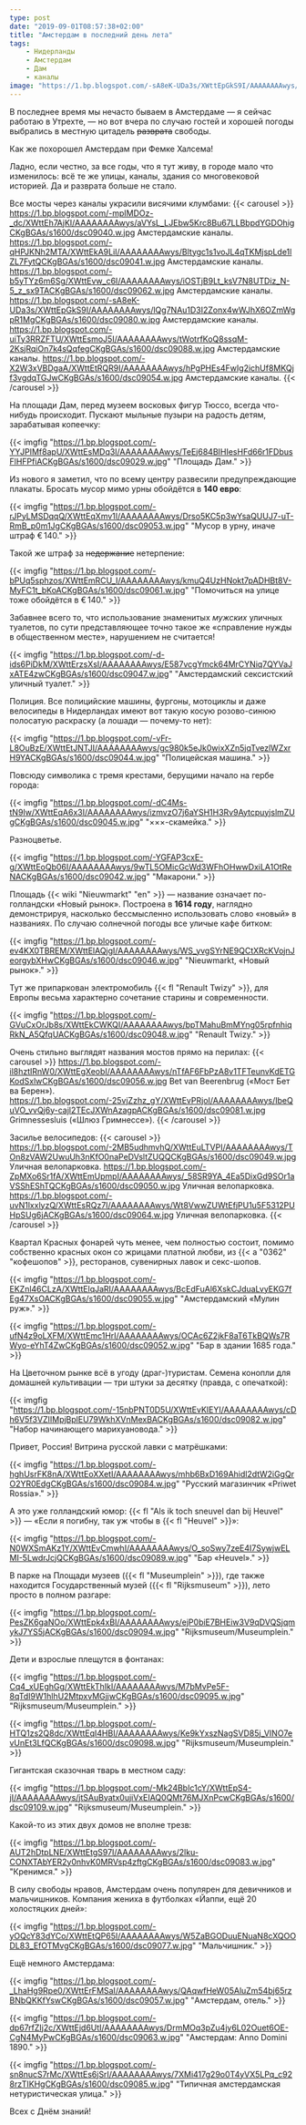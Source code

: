 ```yaml
---
type: post
date: "2019-09-01T08:57:38+02:00"
title: "Амстердам в последний день лета"
tags:
    - Нидерланды
    - Амстердам
    - Дам
    - каналы
image: "https://1.bp.blogspot.com/-sA8eK-UDa3s/XWttEpGkS9I/AAAAAAAAwys/lQg7NAu1D3I2Zonx4wWJhX6OZmWgpR1MgCKgBGAs/s1600/dsc09080.w.jpg"
---
```


В последнее время мы нечасто бываем в Амстердаме — я сейчас работаю в Утрехте, — но вот вчера по случаю гостей и хорошей погоды выбрались в местную цитадель ~~разврата~~ свободы.

Как же похорошел Амстердам при Фемке Халсема!

Ладно, если честно, за все годы, что я тут живу, в городе мало что изменилось: всё те же улицы, каналы, здания со многовековой историей. Да и разврата больше не стало.

<!--more-->

Все мосты через каналы украсили висячими клумбами:
{{< carousel >}}
    https://1.bp.blogspot.com/-mpIMDOz-_dc/XWttEh7AjKI/AAAAAAAAwys/aVYsL_LJEbw5Krc8Bu67LLBbpdYGDOhigCKgBGAs/s1600/dsc09040.w.jpg Амстердамские каналы.
    https://1.bp.blogspot.com/-qHPJKNh2MTA/XWttEkA9LiI/AAAAAAAAwys/Bltygc1s1voJL4qTKMjspLde1lZL7FytQCKgBGAs/s1600/dsc09041.w.jpg Амстердамские каналы.
    https://1.bp.blogspot.com/-b5yTYz6m6Sg/XWttEvw_c6I/AAAAAAAAwys/iOSTjB9Lt_ksV7N8UTDiz_N-5_z_sx9TACKgBGAs/s1600/dsc09062.w.jpg Амстердамские каналы.
    https://1.bp.blogspot.com/-sA8eK-UDa3s/XWttEpGkS9I/AAAAAAAAwys/lQg7NAu1D3I2Zonx4wWJhX6OZmWgpR1MgCKgBGAs/s1600/dsc09080.w.jpg Амстердамские каналы.
    https://1.bp.blogspot.com/-uiTy3RRZFTU/XWttEsmoJ5I/AAAAAAAAwys/tWotrfKoQ8ssqM-2KsjRqiOn7k4sQqfegCKgBGAs/s1600/dsc09088.w.jpg Амстердамские каналы.
    https://1.bp.blogspot.com/-X2W3xVBDgaA/XWttEtRQR9I/AAAAAAAAwys/hPgPHEs4FwIg2ichUf8MKQjf3vgdqTGJwCKgBGAs/s1600/dsc09054.w.jpg Амстердамские каналы.
{{< /carousel >}}

На площади Дам, перед музеем восковых фигур Тюссо, всегда что-нибудь происходит. Пускают мыльные пузыри на радость детям, зарабатывая копеечку:

{{< imgfig "https://1.bp.blogspot.com/-YYJPIMf8apU/XWttEsMDq3I/AAAAAAAAwys/TeEj684BIHIesHFd66r1FDbusFlHFPfiACKgBGAs/s1600/dsc09029.w.jpg" "Площадь Дам." >}}

Из нового я заметил, что по всему центру развесили предупреждающие плакаты. Бросать мусор мимо урны обойдётся в **140 евро**:

{{< imgfig "https://1.bp.blogspot.com/-rJPyLMSDqqQ/XWttEqXmv1I/AAAAAAAAwys/Drso5KC5p3wYsaQUUJ7-uT-RmB_p0m1JgCKgBGAs/s1600/dsc09053.w.jpg" "Мусор в урну, иначе штраф € 140." >}}

Такой же штраф за ~~недержание~~ нетерпение:

{{< imgfig "https://1.bp.blogspot.com/-bPUq5sphzos/XWttEmRCU_I/AAAAAAAAwys/kmuQ4UzHNokt7pADHBt8V-MyFC1t_bKoACKgBGAs/s1600/dsc09061.w.jpg" "Помочиться на улице тоже обойдётся в € 140." >}}

Забавнее всего то, что использование знаменитых *мужских* уличных туалетов, по сути представляющее точно такое же «справление нужды в общественном месте», нарушением не считается! 

{{< imgfig "https://1.bp.blogspot.com/-d-ids6PiDkM/XWttErzsXsI/AAAAAAAAwys/E587vcgYmck64MrCYNiq7QYVaJxATE4zwCKgBGAs/s1600/dsc09047.w.jpg" "Амстердамский сексистский уличный туалет." >}}

Полиция. Все полицийские машины, фургоны, мотоциклы и даже велосипеды в Нидерландах имеют вот такую косую розово-синюю полосатую раскраску (а лошади — почему-то нет):

{{< imgfig "https://1.bp.blogspot.com/-vFr-L8OuBzE/XWttEtJNTJI/AAAAAAAAwys/gc980k5eJk0wixXZn5jqTvezlWZxrH9YACKgBGAs/s1600/dsc09044.w.jpg" "Полицейская машина." >}}

Повсюду символика с тремя крестами, берущими начало на гербе города:

{{< imgfig "https://1.bp.blogspot.com/-dC4Ms-tN9Iw/XWttEqA6x3I/AAAAAAAAwys/izmvzO7j6aYSH1H3Rv9AytcpuyjslmZUgCKgBGAs/s1600/dsc09045.w.jpg" "×××-скамейка." >}}

Разноцветье.

{{< imgfig "https://1.bp.blogspot.com/-YGFAP3cxE-g/XWttEoQb06I/AAAAAAAAwys/9wTL5OMicGcWd3WFhOHwwDxiLA1OtReNACKgBGAs/s1600/dsc09042.w.jpg" "Макарони." >}}

Площадь {{< wiki "Nieuwmarkt" "en" >}} — название означает по-голландски «Новый рынок». Построена в **1614 году**, наглядно демонстрируя, насколько бессмысленно использовать слово «новый» в названиях. По случаю солнечной погоды все уличые кафе битком: 

{{< imgfig "https://1.bp.blogspot.com/-ev4KX0TBREM/XWttElAQjgI/AAAAAAAAwys/WS_yvgSYrNE9QCtXRcKVojnJeorgybXHwCKgBGAs/s1600/dsc09046.w.jpg" "Nieuwmarkt, «Новый рынок»." >}}

Тут же припаркован электромобиль {{< fl "Renault Twizy" >}}, для Европы весьма характерно сочетание старины и современности.

{{< imgfig "https://1.bp.blogspot.com/-GVuCxOrJb8s/XWttEkCWKQI/AAAAAAAAwys/bpTMahuBmMYng05rpfnhiqRkN_A5QfqUACKgBGAs/s1600/dsc09048.w.jpg" "Renault Twizy." >}}

Очень стильно выглядят названия мостов прямо на перилах:
{{< carousel >}}
    https://1.bp.blogspot.com/-il8hztIRnW0/XWttEgXeobI/AAAAAAAAwys/nTfAF6FbPzA8v1TFTeunvKdETGKodSxlwCKgBGAs/s1600/dsc09056.w.jpg Bet van Beerenbrug («Мост Бет ва Берен»).
    https://1.bp.blogspot.com/-25vjZzhz_gY/XWttEvPRjoI/AAAAAAAAwys/IbeQuVO_vvQj6y-cajl2TEcJXWnAzagpACKgBGAs/s1600/dsc09081.w.jpg Grimnessesluis («Шлюз Гримнессе»).
{{< /carousel >}}

Засилье велосипедов:
{{< carousel >}}
    https://1.bp.blogspot.com/-2MB5udhmvhQ/XWttEuLTVPI/AAAAAAAAwys/TOn8zVAW2UwuUh3nKfO0naPeDVsltZUQQCKgBGAs/s1600/dsc09049.w.jpg Уличная велопарковка.
    https://1.bp.blogspot.com/-ZpMXo6Sr1fA/XWttEmUpmpI/AAAAAAAAwys/_58SR9YA_4Ea5DixGd9SOr1aVSShEShTQCKgBGAs/s1600/dsc09050.w.jpg Уличная велопарковка.
    https://1.bp.blogspot.com/-uvN1lxxlyzQ/XWttEsRQz7I/AAAAAAAAwys/Wt8VwwZUWtEfjPU1u5F5312PUHpSUg6jACKgBGAs/s1600/dsc09064.w.jpg Уличная велопарковка.
{{< /carousel >}}

Квартал Красных фонарей чуть менее, чем полностью состоит, помимо собственно красных окон со жрицами платной любви, из {{< a "0362" "кофешопов" >}}, ресторанов, сувенирных лавок и секс-шопов.

{{< imgfig "https://1.bp.blogspot.com/-EKZnl46CLzA/XWttElqJaRI/AAAAAAAAwys/BcEdFuAl6XskCJduaLvyEKG7fEg47XsOACKgBGAs/s1600/dsc09055.w.jpg" "Амстердамский «Мулин руж»." >}}

{{< imgfig "https://1.bp.blogspot.com/-ufN4z9oLXFM/XWttEmc1HrI/AAAAAAAAwys/OCAc6Z2jkF8aT6TkBQWs7RWyo-eYhT4ZwCKgBGAs/s1600/dsc09052.w.jpg" "Бар в здании 1685 года." >}}

На Цветочном рынке всё в угоду (драг-)туристам. Семена конопли для домашней культивации — три штуки за десятку (правда, с опечаткой):

{{< imgfig "https://1.bp.blogspot.com/-15nbPNT0D5U/XWttEvKIEYI/AAAAAAAAwys/cDh6V5f3VZIIMpjBplEU79WkhXVnMexBACKgBGAs/s1600/dsc09082.w.jpg" "Набор начинающего марихуановода." >}}

Привет, Россия! Витрина русской лавки с матрёшками:

{{< imgfig "https://1.bp.blogspot.com/-hghUsrFK8nA/XWttEoXXetI/AAAAAAAAwys/mhb6BxD169Ahidl2dtW2iGgQrO2YR0EdgCKgBGAs/s1600/dsc09084.w.jpg" "Русский магазинчик «Priwet Rossia»." >}}

А это уже голландский юмор: {{< fl "Als ik toch sneuvel dan bij Heuvel" >}} — «Если я погибну, так уж чтобы в {{< fl "Heuvel" >}}»:

{{< imgfig "https://1.bp.blogspot.com/-N0WXSmAKz1Y/XWttEvCmwhI/AAAAAAAAwys/O_soSwy7zeE4I7SywjwELMI-5LwdrJcjQCKgBGAs/s1600/dsc09089.w.jpg" "Бар «Heuvel»." >}}

В парке на Площади музеев ({{< fl "Museumplein" >}}), где также находится Государственный музей ({{< fl "Rijksmuseum" >}}), лето просто в полном разгаре:

{{< imgfig "https://1.bp.blogspot.com/-PesZK6gaNOo/XWttEpk4xBI/AAAAAAAAwys/ejP0biE7BHEiw3V9qDVQSjqmykJ7YS5jACKgBGAs/s1600/dsc09094.w.jpg" "Rijksmuseum/Museumplein." >}}

Дети и взрослые плещутся в фонтанах:

{{< imgfig "https://1.bp.blogspot.com/-Cq4_xUEghGg/XWttEkThIkI/AAAAAAAAwys/M7bMvPe5F-8qTdI9W1hlhU2MtpxvMGjjwCKgBGAs/s1600/dsc09095.w.jpg" "Rijksmuseum/Museumplein." >}}

{{< imgfig "https://1.bp.blogspot.com/-HTQ1zs2Q8dc/XWttEqI4HBI/AAAAAAAAwys/Ke9kYxszNagSVD85j_VINO7evUnEt3LfQCKgBGAs/s1600/dsc09098.w.jpg" "Rijksmuseum/Museumplein." >}}

Гигантская сказочная тварь в местном саду:

{{< imgfig "https://1.bp.blogspot.com/-Mk24BbIc1cY/XWttEpS4-jI/AAAAAAAAwys/jtSAuByatx0ujiVxEIAQ0QMt76MJXnPcwCKgBGAs/s1600/dsc09109.w.jpg" "Rijksmuseum/Museumplein." >}}

Какой-то из этих двух домов не вполне трезв:

{{< imgfig "https://1.bp.blogspot.com/-AUT2hDtpLNE/XWttEtgS97I/AAAAAAAAwys/2lku-CONXTAbYER2y0nhvK0MRVsp4zftgCKgBGAs/s1600/dsc09083.w.jpg" "Кренимся." >}}

В силу свободы нравов, Амстердам очень популярен для девичников и мальчишников. Компания жениха в футболках «Йаппи, ещё 20 холостяцких дней»:

{{< imgfig "https://1.bp.blogspot.com/-yOQcY83dYCo/XWttEtQP65I/AAAAAAAAwys/W5ZaBGODuuENuaN8cXQOODL83_EfOTMvgCKgBGAs/s1600/dsc09077.w.jpg" "Мальчишник." >}}

Ещё немного Амстердама:

{{< imgfig "https://1.bp.blogspot.com/-_LhaHg9Rpe0/XWttErFMSaI/AAAAAAAAwys/QAqwfHeW05AluZm54bj65rzBNbQKKfYswCKgBGAs/s1600/dsc09057.w.jpg" "Амстердам, отель." >}}

{{< imgfig "https://1.bp.blogspot.com/-dp67rfZIj2c/XWttEjd6UtI/AAAAAAAAwys/DrmMOq3pZu4jy6L02Ouet6OE-CgN4MyPwCKgBGAs/s1600/dsc09063.w.jpg" "Амстердам: Anno Domini 1890." >}}

{{< imgfig "https://1.bp.blogspot.com/-sn8nucS7rMc/XWttEs6jSrI/AAAAAAAAwys/7XMi417g29o0T4yVX5LPq_c928rzTIKHgCKgBGAs/s1600/dsc09085.w.jpg" "Типичная амстердамская нетуристическая улица." >}}

Всех с Днём знаний!